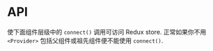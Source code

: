 # API

__<Provider store>__

使下面组件层级中的 `connect()` 调用可访问 Redux store. 正常如果你不用 `<Provider>` 包括父组件或祖先组件便不能使用 `connect()`.


